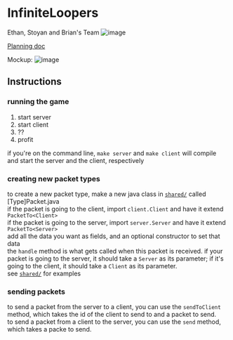 # InfiniteLoopers
Ethan, Stoyan and Brian's Team
![image](https://github.com/MrCampbellICS4U/InfiniteLoopers/assets/101023105/7834bc98-da9a-45f0-9097-8cef6883c3f7)
  
[Planning doc](https://docs.google.com/document/d/1hbj9Qk5E5bjvUshHamrvtHdDFZhmCvz4Bq9szGMPqUg/edit)

Mockup:
![image](https://github.com/MrCampbellICS4U/InfiniteLoopers/assets/154549832/ab00224d-01c5-4b70-a005-edeff0b7ad69)
## Instructions

### running the game
1. start server
2. start client
3. ??
4. profit

if you're on the command line, `make server` and `make client` will compile and start the server and the client, respectively

### creating new packet types
to create a new packet type, make a new java class in [`shared/`](src/shared/) called [Type]Packet.java  
if the packet is going to the client, import `client.Client` and have it extend `PacketTo<Client>`  
if the packet is going to the server, import `server.Server` and have it extend `PacketTo<Server>`  
add all the data you want as fields, and an optional constructor to set that data  
the `handle` method is what gets called when this packet is received. if your packet is going to the server, it should take a `Server` as its parameter; if it's going to the client, it should take a `Client` as its parameter.  
see [`shared/`](src/shared/) for examples  

### sending packets
to send a packet from the server to a client, you can use the `sendToClient` method, which takes the id of the client to send to and a packet to send.  
to send a packet from a client to the server, you can use the `send` method, which takes a packe to send.  

